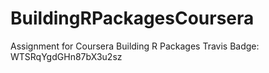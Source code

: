 # BuildingRPackagesCoursera
Assignment for Coursera Building R Packages
Travis Badge: WTSRqYgdGHn87bX3u2sz  
